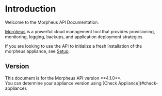 # Introduction

Welcome to the Morpheus API Documentation. 

[Morpheus](https://www.morpheusdata.com/) is a powerful cloud management tool that provides provisioning, monitoring, logging, backups, and application deployment strategies.

If you are looking to use the API to initialize a fresh installation of the morpheus appliance, see [Setup](#setup).

## Version

<aside class="info">
This document is for the Morpheus API version **4.1.0**.
</aside>
You can determine your appliance version using [Check Appliance](#check-appliance).
